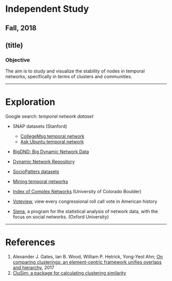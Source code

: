 # Independent Study
## Fall, 2018
## (title)

### Objective
The aim is to study and visualize the stability of nodes in temporal networks, specifically in terms of clusters and communities.


-----

# Exploration
Google search: *temporal network dataset*

- SNAP datasets (Stanford)
  - [CollegeMsg temporal network](https://snap.stanford.edu/data/CollegeMsg.html)
  - [Ask Ubuntu temporal network](https://snap.stanford.edu/data/sx-askubuntu.html)
- [BigDND: Big Dynamic Network Data](http://projects.csail.mit.edu/dnd/)
- [Dynamic Network Repository](http://networkrepository.com/dynamic.php)
- [SocioPatters datasets](http://www.sociopatterns.org/datasets/)
- [Mining temporal networks](https://users.ics.aalto.fi/gionis/temporal.pdf)

- [Index of Complex Networks](https://icon.colorado.edu/#!/about) (University of Colorado Boulder)
- [Voteview](https://voteview.com), view every congressional roll call vote in American history
- [Siena](http://www.stats.ox.ac.uk/~snijders/siena/siena.html), a program for the statistical analysis of network data, with the focus on social networks. (Oxford University)

-----

# References
1. Alexander J. Gates, Ian B. Wood, William P. Hetrick, Yong-Yeol Ahn; [On comparing clusterings: an element-centric framework unifies overlaps and hierarchy](https://arxiv.org/abs/1706.06136), 2017
2. [CluSim: a package for calculating clustering similarity](https://github.com/ajgates42/clusim)
